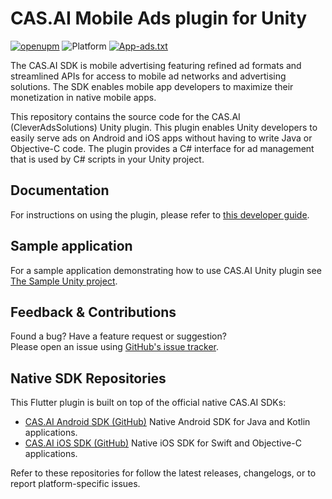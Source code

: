 # CAS.AI Mobile Ads plugin for Unity
[![openupm](https://img.shields.io/npm/v/com.cleversolutions.ads.unity?label=openupm&registry_uri=https://package.openupm.com)](https://openupm.com/packages/com.cleversolutions.ads.unity/)
![Platform](https://img.shields.io/badge/platform-Android%20%7C%20iOS-blue.svg)
[![App-ads.txt](https://img.shields.io/endpoint?url=https://raw.githubusercontent.com/cleveradssolutions/App-ads.txt/master/Shield.json)](https://github.com/cleveradssolutions/App-ads.txt)

The CAS.AI SDK is mobile advertising featuring refined ad formats and streamlined APIs for access to mobile ad networks and advertising solutions. The SDK enables mobile app developers to maximize their monetization in native mobile apps.

This repository contains the source code for the CAS.AI (CleverAdsSolutions) Unity plugin. This plugin enables Unity developers to easily serve ads on Android and iOS apps without having to write Java or Objective-C code. The plugin provides a C# interface for ad management that is used by C# scripts in your Unity project.

## Documentation
For instructions on using the plugin, please refer to [this developer guide](https://docs.page/cleveradssolutions/docs/Unity).

## Sample application
For a sample application demonstrating how to use CAS.AI Unity plugin see [The Sample Unity project](https://github.com/cleveradssolutions/CAS-Unity-Sample).

## Feedback & Contributions
Found a bug? Have a feature request or suggestion?  
Please open an issue using [GitHub's issue tracker](https://github.com/cleveradssolutions/CAS-Unity/issues).

## Native SDK Repositories
This Flutter plugin is built on top of the official native CAS.AI SDKs:
- [CAS.AI Android SDK (GitHub)](https://github.com/cleveradssolutions/CAS-Android)
  Native Android SDK for Java and Kotlin applications.
- [CAS.AI iOS SDK (GitHub)](https://github.com/cleveradssolutions/CAS-iOS)
  Native iOS SDK for Swift and Objective-C applications.

Refer to these repositories for follow the latest releases, changelogs, or to report platform-specific issues.